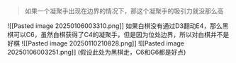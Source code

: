 >如果一个凝聚手出现在边界的情况下，那这个凝聚手的吸引力就没那么高

![[Pasted image 20250106003310.png]]
如果白棋没有通过D3翻动E4，那么黑棋可以C6，虽然白棋获得了C4的凝聚手，但是因为位处边界，所以对白棋并不是好棋
![[Pasted image 20250110210828.png]]
![[Pasted image 20250106003251.png]]
(假设此处为黑棋走，C6和G6都是好点)